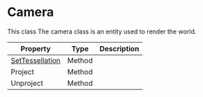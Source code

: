 # Camera #
This class The camera class is an entity used to render the world.

| Property | Type | Description |
| ----- | ----- | ----- |
| [SetTessellation](API_SetTessellation.md) | Method |  |
| Project | Method | |
| Unproject | Method | |
